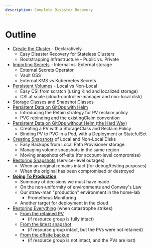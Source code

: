 ```yaml
---
description: Complete Disaster Recovery
---
```


# Outline

* [Create the Cluster](../architecture-and-execution/create-the-cluster.md) - Declaratively
  * Easy Disaster Recovery for Stateless Clusters
  * Bootstrapping Infrastructure - Public vs. Private
* [Importing Secrets](../architecture-and-execution/importing-secrets.md) - Internal vs. External storage
  * External Secrets Operator
  * Vault OSS
  * External KMS vs Kubernetes Secrets
* [Persistent Volumes](../architecture-and-execution/persistent-volumes/) - Local vs Non-Local
  * Easy CSI from scratch (using Kind and localized storage)
  * CSI at scale (cloud-controller-manager and non-local disk)
* [Storage Classes](../architecture-and-execution/persistent-volumes/storage-classes.md) and Snapshot Classes
* [Persistent Data on GitOps with Helm](../architecture-and-execution/persistent-volumes/persistent-data-with-helm.md)
  * Introducing the Retain strategy for PV reclaim policy
  * PVC rebinding and the existingClaim convention
* [Persistent Data on GitOps without Helm (the Hard Way)](../architecture-and-execution/persistent-volumes/persistent-data-the-hard-way.md)
  * Creating a PV with a StorageClass and Reclaim Policy
  * Binding PV to PVC in a Pod, with a Deployment or StatefulSet
* [Creating Snapshots](../architecture-and-execution/persistent-volumes/creating-snapshots.md) of Local and Non-Local Disks
  * Easy Backups from Local Path Provisioner storage
  * Managing volume snapshots in the same region
  * Moving snapshots off-site (for account-level compromise)
* [Restoring Snapshots](../architecture-and-execution/persistent-volumes/restoring-snapshots.md) (service-level outages)
  * When an original remains intact (for debug/testing purposes)
  * When the original has been compromised or destroyed
* ****[**Going To Production**](../architecture-and-execution/going-to-production.md)****
  * Summary of decisions we must have made
  * On the non-uniformity of environments and Conway's Law
  * Our straw-man "production" environment in the home-lab
    * Prometheus Monitoring
  * Another target for deployment in the cloud
* [Restoring Everything](../../disaster-recovery-plans-run-book/restoring-everything/) (when catastrophe strikes)
  * [From the retained PV](../../disaster-recovery-plans-run-book/restoring-everything/from-retained-pvs.md)
    * (if resource group is fully intact)
  * [From the latest snapshot](../../disaster-recovery-plans-run-book/restoring-everything/from-a-snapshot.md)
    * (if resource group intact, but the PVs were not retained)
  * [From the offsite backup](../../disaster-recovery-plans-run-book/restoring-everything/from-offsite-backups.md)
    * (if resource group is not intact, and the PVs are lost)
